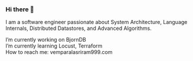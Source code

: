 ### Hi there 👋

I am a software engineer passionate about System Architecture, Language Internals, Distributed Datastores, and Advanced Algorithms.

I’m currently working on BjornDB
</br>
I’m currently learning Locust, Terraform
</br>
How to reach me: vemparalasriram999.com

<!--
**sriram-V20/sriram-V20** is a ✨ _special_ ✨ repository because its `README.md` (this file) appears on your GitHub profile.

Here are some ideas to get you started:


- 👯 I’m looking to collaborate on ...
- 🤔 I’m looking for help with ...
- 💬 Ask me about ...
- 📫  ...
- 😄 Pronouns: ...
- ⚡ Fun fact: ...
-->
